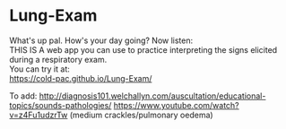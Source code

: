 # Lung-Exam
What's up pal. How's your day going? Now listen: <br/> 
THIS IS A web app you can use to practice interpreting the signs elicited during a respiratory exam. <br/>
You can try it at: <br/>
https://cold-pac.github.io/Lung-Exam/

To add: 
http://diagnosis101.welchallyn.com/auscultation/educational-topics/sounds-pathologies/
https://www.youtube.com/watch?v=z4Fu1udzrTw (medium crackles/pulmonary oedema) 



